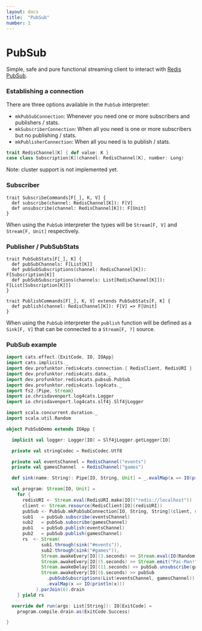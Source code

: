 ```yaml
---
layout: docs
title:  "PubSub"
number: 1
---
```


# PubSub

Simple, safe and pure functional streaming client to interact with [Redis PubSub](https://redis.io/topics/pubsub).

### Establishing a connection

There are three options available in the `PubSub` interpreter:

- `mkPubSubConnection`: Whenever you need one or more subscribers and publishers / stats.
- `mkSubscriberConnection`: When all you need is one or more subscribers but no publishing / stats.
- `mkPublisherConnection`: When all you need is to publish / stats.

```scala mdoc:invisible
trait RedisChannel[K] { def value: K }
case class Subscription[K](channel: RedisChannel[K], number: Long)
```

Note: cluster support is not implemented yet.

### Subscriber

```mdoc:silent
trait SubscribeCommands[F[_], K, V] {
  def subscribe(channel: RedisChannel[K]): F[V]
  def unsubscribe(channel: RedisChannel[K]): F[Unit]
}
```

When using the `PubSub` interpreter the types will be `Stream[F, V]` and `Stream[F, Unit]` respectively.

### Publisher / PubSubStats

```mdoc:silent
trait PubSubStats[F[_], K] {
  def pubSubChannels: F[List[K]]
  def pubSubSubscriptions(channel: RedisChannel[K]): F[Subscription[K]]
  def pubSubSubscriptions(channels: List[RedisChannel[K]]): F[List[Subscription[K]]]
}

trait PublishCommands[F[_], K, V] extends PubSubStats[F, K] {
  def publish(channel: RedisChannel[K]): F[V] => F[Unit]
}
```

When using the `PubSub` interpreter the `publish` function will be defined as a `Sink[F, V]` that can be connected to a `Stream[F, ?]` source.

### PubSub example

```scala mdoc:silent
import cats.effect.{ExitCode, IO, IOApp}
import cats.implicits._
import dev.profunktor.redis4cats.connection.{ RedisClient, RedisURI }
import dev.profunktor.redis4cats.data._
import dev.profunktor.redis4cats.pubsub.PubSub
import dev.profunktor.redis4cats.log4cats._
import fs2.{Pipe, Stream}
import io.chrisdavenport.log4cats.Logger
import io.chrisdavenport.log4cats.slf4j.Slf4jLogger

import scala.concurrent.duration._
import scala.util.Random

object PubSubDemo extends IOApp {

  implicit val logger: Logger[IO] = Slf4jLogger.getLogger[IO]

  private val stringCodec = RedisCodec.Utf8

  private val eventsChannel = RedisChannel("events")
  private val gamesChannel  = RedisChannel("games")

  def sink(name: String): Pipe[IO, String, Unit] = _.evalMap(x => IO(println(s"Subscriber: $name >> $x")))

  val program: Stream[IO, Unit] =
    for {
      redisURI <- Stream.eval(RedisURI.make[IO]("redis://localhost"))
      client <- Stream.resource(RedisClient[IO](redisURI))
      pubSub <- PubSub.mkPubSubConnection[IO, String, String](client, stringCodec)
      sub1   = pubSub.subscribe(eventsChannel)
      sub2   = pubSub.subscribe(gamesChannel)
      pub1   = pubSub.publish(eventsChannel)
      pub2   = pubSub.publish(gamesChannel)
      rs  <- Stream(
             sub1.through(sink("#events")),
             sub2.through(sink("#games")),
             Stream.awakeEvery[IO](3.seconds) >> Stream.eval(IO(Random.nextInt(100).toString)).through(pub1),
             Stream.awakeEvery[IO](5.seconds) >> Stream.emit("Pac-Man!").through(pub2),
             Stream.awakeDelay[IO](11.seconds) >> pubSub.unsubscribe(gamesChannel),
             Stream.awakeEvery[IO](6.seconds) >> pubSub
               .pubSubSubscriptions(List(eventsChannel, gamesChannel))
               .evalMap(x => IO(println(x)))
           ).parJoin(6).drain
    } yield rs

  override def run(args: List[String]): IO[ExitCode] =
    program.compile.drain.as(ExitCode.Success)

}
```
